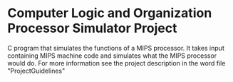 # Computer Logic and Organization Processor Simulator Project

C program that simulates the functions of a MIPS processor. It takes input containing MIPS machine code and simulates what the MIPS processor would do. For more information see the project description in the word file "ProjectGuidelines"
